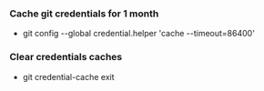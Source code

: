 ### Cache git credentials for 1 month
- git config --global credential.helper 'cache --timeout=86400'

### Clear credentials caches
- git credential-cache exit
